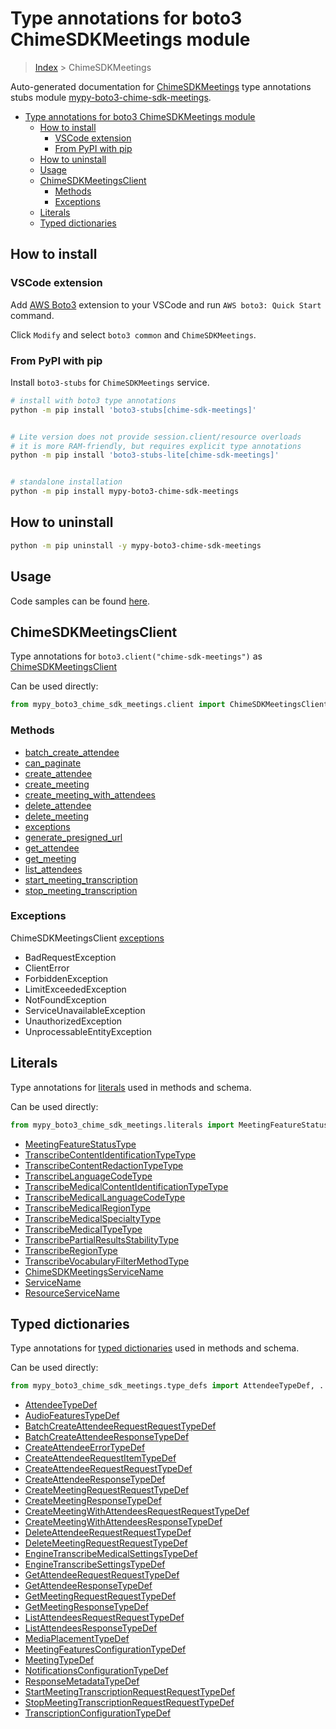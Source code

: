 <a id="type-annotations-for-boto3-chimesdkmeetings-module"></a>

# Type annotations for boto3 ChimeSDKMeetings module

> [Index](../README.md) > ChimeSDKMeetings

Auto-generated documentation for
[ChimeSDKMeetings](https://boto3.amazonaws.com/v1/documentation/api/latest/reference/services/chime-sdk-meetings.html#ChimeSDKMeetings)
type annotations stubs module
[mypy-boto3-chime-sdk-meetings](https://pypi.org/project/mypy-boto3-chime-sdk-meetings/).

- [Type annotations for boto3 ChimeSDKMeetings module](#type-annotations-for-boto3-chimesdkmeetings-module)
  - [How to install](#how-to-install)
    - [VSCode extension](#vscode-extension)
    - [From PyPI with pip](#from-pypi-with-pip)
  - [How to uninstall](#how-to-uninstall)
  - [Usage](#usage)
  - [ChimeSDKMeetingsClient](#chimesdkmeetingsclient)
    - [Methods](#methods)
    - [Exceptions](#exceptions)
  - [Literals](#literals)
  - [Typed dictionaries](#typed-dictionaries)

<a id="how-to-install"></a>

## How to install

<a id="vscode-extension"></a>

### VSCode extension

Add
[AWS Boto3](https://marketplace.visualstudio.com/items?itemName=Boto3typed.boto3-ide)
extension to your VSCode and run `AWS boto3: Quick Start` command.

Click `Modify` and select `boto3 common` and `ChimeSDKMeetings`.

<a id="from-pypi-with-pip"></a>

### From PyPI with pip

Install `boto3-stubs` for `ChimeSDKMeetings` service.

```bash
# install with boto3 type annotations
python -m pip install 'boto3-stubs[chime-sdk-meetings]'


# Lite version does not provide session.client/resource overloads
# it is more RAM-friendly, but requires explicit type annotations
python -m pip install 'boto3-stubs-lite[chime-sdk-meetings]'


# standalone installation
python -m pip install mypy-boto3-chime-sdk-meetings
```

<a id="how-to-uninstall"></a>

## How to uninstall

```bash
python -m pip uninstall -y mypy-boto3-chime-sdk-meetings
```

<a id="usage"></a>

## Usage

Code samples can be found [here](./usage.md).

<a id="chimesdkmeetingsclient"></a>

## ChimeSDKMeetingsClient

Type annotations for `boto3.client("chime-sdk-meetings")` as
[ChimeSDKMeetingsClient](./client.md)

Can be used directly:

```python
from mypy_boto3_chime_sdk_meetings.client import ChimeSDKMeetingsClient
```

<a id="methods"></a>

### Methods

- [batch_create_attendee](./client.md#batch_create_attendee)
- [can_paginate](./client.md#can_paginate)
- [create_attendee](./client.md#create_attendee)
- [create_meeting](./client.md#create_meeting)
- [create_meeting_with_attendees](./client.md#create_meeting_with_attendees)
- [delete_attendee](./client.md#delete_attendee)
- [delete_meeting](./client.md#delete_meeting)
- [exceptions](./client.md#exceptions)
- [generate_presigned_url](./client.md#generate_presigned_url)
- [get_attendee](./client.md#get_attendee)
- [get_meeting](./client.md#get_meeting)
- [list_attendees](./client.md#list_attendees)
- [start_meeting_transcription](./client.md#start_meeting_transcription)
- [stop_meeting_transcription](./client.md#stop_meeting_transcription)

<a id="exceptions"></a>

### Exceptions

ChimeSDKMeetingsClient [exceptions](./client.md#exceptions)

- BadRequestException
- ClientError
- ForbiddenException
- LimitExceededException
- NotFoundException
- ServiceUnavailableException
- UnauthorizedException
- UnprocessableEntityException

<a id="literals"></a>

## Literals

Type annotations for [literals](./literals.md) used in methods and schema.

Can be used directly:

```python
from mypy_boto3_chime_sdk_meetings.literals import MeetingFeatureStatusType, ...
```

- [MeetingFeatureStatusType](./literals.md#meetingfeaturestatustype)
- [TranscribeContentIdentificationTypeType](./literals.md#transcribecontentidentificationtypetype)
- [TranscribeContentRedactionTypeType](./literals.md#transcribecontentredactiontypetype)
- [TranscribeLanguageCodeType](./literals.md#transcribelanguagecodetype)
- [TranscribeMedicalContentIdentificationTypeType](./literals.md#transcribemedicalcontentidentificationtypetype)
- [TranscribeMedicalLanguageCodeType](./literals.md#transcribemedicallanguagecodetype)
- [TranscribeMedicalRegionType](./literals.md#transcribemedicalregiontype)
- [TranscribeMedicalSpecialtyType](./literals.md#transcribemedicalspecialtytype)
- [TranscribeMedicalTypeType](./literals.md#transcribemedicaltypetype)
- [TranscribePartialResultsStabilityType](./literals.md#transcribepartialresultsstabilitytype)
- [TranscribeRegionType](./literals.md#transcriberegiontype)
- [TranscribeVocabularyFilterMethodType](./literals.md#transcribevocabularyfiltermethodtype)
- [ChimeSDKMeetingsServiceName](./literals.md#chimesdkmeetingsservicename)
- [ServiceName](./literals.md#servicename)
- [ResourceServiceName](./literals.md#resourceservicename)

<a id="typed-dictionaries"></a>

## Typed dictionaries

Type annotations for [typed dictionaries](./type_defs.md) used in methods and
schema.

Can be used directly:

```python
from mypy_boto3_chime_sdk_meetings.type_defs import AttendeeTypeDef, ...
```

- [AttendeeTypeDef](./type_defs.md#attendeetypedef)
- [AudioFeaturesTypeDef](./type_defs.md#audiofeaturestypedef)
- [BatchCreateAttendeeRequestRequestTypeDef](./type_defs.md#batchcreateattendeerequestrequesttypedef)
- [BatchCreateAttendeeResponseTypeDef](./type_defs.md#batchcreateattendeeresponsetypedef)
- [CreateAttendeeErrorTypeDef](./type_defs.md#createattendeeerrortypedef)
- [CreateAttendeeRequestItemTypeDef](./type_defs.md#createattendeerequestitemtypedef)
- [CreateAttendeeRequestRequestTypeDef](./type_defs.md#createattendeerequestrequesttypedef)
- [CreateAttendeeResponseTypeDef](./type_defs.md#createattendeeresponsetypedef)
- [CreateMeetingRequestRequestTypeDef](./type_defs.md#createmeetingrequestrequesttypedef)
- [CreateMeetingResponseTypeDef](./type_defs.md#createmeetingresponsetypedef)
- [CreateMeetingWithAttendeesRequestRequestTypeDef](./type_defs.md#createmeetingwithattendeesrequestrequesttypedef)
- [CreateMeetingWithAttendeesResponseTypeDef](./type_defs.md#createmeetingwithattendeesresponsetypedef)
- [DeleteAttendeeRequestRequestTypeDef](./type_defs.md#deleteattendeerequestrequesttypedef)
- [DeleteMeetingRequestRequestTypeDef](./type_defs.md#deletemeetingrequestrequesttypedef)
- [EngineTranscribeMedicalSettingsTypeDef](./type_defs.md#enginetranscribemedicalsettingstypedef)
- [EngineTranscribeSettingsTypeDef](./type_defs.md#enginetranscribesettingstypedef)
- [GetAttendeeRequestRequestTypeDef](./type_defs.md#getattendeerequestrequesttypedef)
- [GetAttendeeResponseTypeDef](./type_defs.md#getattendeeresponsetypedef)
- [GetMeetingRequestRequestTypeDef](./type_defs.md#getmeetingrequestrequesttypedef)
- [GetMeetingResponseTypeDef](./type_defs.md#getmeetingresponsetypedef)
- [ListAttendeesRequestRequestTypeDef](./type_defs.md#listattendeesrequestrequesttypedef)
- [ListAttendeesResponseTypeDef](./type_defs.md#listattendeesresponsetypedef)
- [MediaPlacementTypeDef](./type_defs.md#mediaplacementtypedef)
- [MeetingFeaturesConfigurationTypeDef](./type_defs.md#meetingfeaturesconfigurationtypedef)
- [MeetingTypeDef](./type_defs.md#meetingtypedef)
- [NotificationsConfigurationTypeDef](./type_defs.md#notificationsconfigurationtypedef)
- [ResponseMetadataTypeDef](./type_defs.md#responsemetadatatypedef)
- [StartMeetingTranscriptionRequestRequestTypeDef](./type_defs.md#startmeetingtranscriptionrequestrequesttypedef)
- [StopMeetingTranscriptionRequestRequestTypeDef](./type_defs.md#stopmeetingtranscriptionrequestrequesttypedef)
- [TranscriptionConfigurationTypeDef](./type_defs.md#transcriptionconfigurationtypedef)
